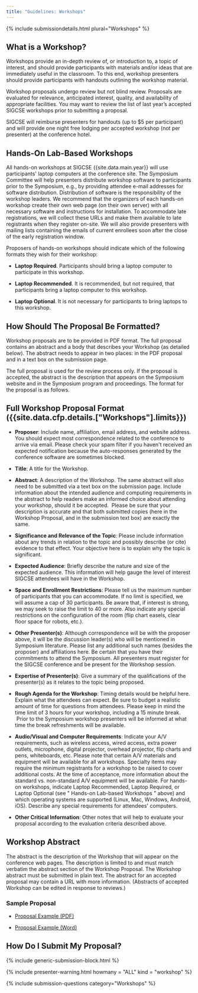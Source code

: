 ```yaml
---
title: "Guidelines: Workshops"
---
```


{% include submissiondetails.html plural="Workshops" %}

## What is a Workshop?

Workshops provide an in-depth review of, or introduction to, a topic of
interest, and should provide participants with materials and/or ideas
that are immediately useful in the classroom. To this end, workshop
presenters should provide participants with handouts outlining the
workshop material.

Workshop proposals undergo review but not blind review. Proposals are
evaluated for relevance, anticipated interest, quality, and availability
of appropriate facilities. You may want to review the list of last
year’s accepted SIGCSE workshops prior to submitting a proposal.

SIGCSE will reimburse presenters for handouts (up to \$5 per
participant) and will provide one night free lodging per accepted
workshop (not per presenter) at the conference hotel.

## Hands-On Lab-Based Workshops

All hands-on workshops at SIGCSE {{site.data.main.year}} will use
participants' laptop computers at the conference site. The Symposium
Committee will help presenters distribute workshop software to
participants prior to the Symposium, e.g., by providing attendee e-mail
addresses for software distribution. Distribution of software is the
responsibility of the workshop leaders. We recommend that the organizers
of each hands-on workshop create their own web page (on their own
server) with all necessary software and instructions for installation.
To accommodate late registrations, we will collect these URLs and make
them available to late registrants when they register on-site. We will
also provide presenters with mailing lists containing the emails of
current enrollees soon after the close of the early registration window.

Proposers of hands-on workshops should indicate which of the following
formats they wish for their workshop:

-   **Laptop Required**. Participants should bring a laptop computer to
    participate in this workshop.

-   **Laptop Recommended**. It is recommended, but not required, that
    participants bring a laptop computer to this workshop.

-   **Laptop Optional**. It is not necessary for participants to bring
    laptops to this workshop.

## How Should The Proposal Be Formatted?

Workshop proposals are to be provided in PDF format. The full proposal
contains an abstract and a body that describes your Workshop (as
detailed below). The abstract needs to appear in two places: in the PDF
proposal and in a text box on the submission page.

The full proposal is used for the review process only. If the proposal
is accepted, the abstract is the description that appears on the
Symposium website and in the Symposium program and proceedings. The
format for the proposal is as follows.

## Full Workshop Proposal Format ({{site.data.cfp.details.["Workshops"].limits}})

-   **Proposer**: Include name, affiliation,
    email address, and website address. You should expect most
    correspondence related to the conference to arrive via email. Please
    check your spam filter if you haven't received an expected
    notification because the auto-responses generated by the conference
    software are sometimes blocked.

-   **Title**: A title for the Workshop.

-   **Abstract**: A description of the Workshop. The same abstract will also
    need to be submitted via a text box on the submission page. Include
    information about the intended audience and computing
    requirements in the abstract to help readers make an informed choice
    about attending your workshop, should it be accepted.  Please be
    sure that your description is accurate and that both submitted
    copies (here in the Workshop Proposal, and in the submission text
    box) are exactly the same.

-   **Significance and Relevance of the Topic**: Please include information
    about any trends in relation to the topic and possibly describe (or
    cite) evidence to that effect. Your objective here is to explain why
    the topic is significant.

-   **Expected Audience**: Briefly describe the nature and size of the
    expected audience. This information will help gauge the level of
    interest SIGCSE attendees will have in the Workshop.

-   **Space and Enrollment Restrictions**: Please tell us the maximum number
    of participants that you can accommodate. If no limit is specified,
    we will assume a cap of 30 participants. Be aware that, if interest
    is strong, we may seek to raise the limit to 40 or more. Also
    indicate any special restrictions on the configuration of the room
    (flip chart easels, clear floor space for robots, etc.).

-   **Other Presenter(s)**: Although correspondence will be with the
    proposer above, it will be the discussion leader(s) who will be
    mentioned in Symposium literature. Please list any additional such
    names (besides the proposer) and affiliations here. Be certain that
    you have their commitments to attend the Symposium. All presenters
    must register for the SIGCSE conference and be present for the
    Workshop session.

-   **Expertise of Presenter(s)**: Give a summary of the qualifications of
    the presenter(s) as it relates to the topic being proposed.

-   **Rough Agenda for the Workshop**: Timing details would be helpful here.
    Explain what the attendees can expect. Be sure to budget a realistic
    amount of time for questions from attendees. Please keep in mind the
    time limit of 3 hours for your workshop, including a 15 minute
    break.  Prior to the Symposium workshop presenters will be informed
    at what time the break refreshments will be available.

-   **Audio/Visual and Computer Requirements**: Indicate your A/V
    requirements, such as wireless access, wired access, extra power
    outlets, microphone, digital projector, overhead projector, flip
    charts and pens, whiteboards, etc. Please note that certain A/V
    materials and equipment will be available for all workshops.
    Specialty items may require the minimum registrants for a workshop
    to be raised to cover additional costs. At the time of acceptance,
    more information about the standard vs. non-standard A/V equipment
    will be available. For hands-on workshops, indicate Laptop
    Recommended, Laptop Required, or Laptop Optional (see " Hands-on
    Lab-based Workshops " above) and which operating systems are
    supported (Linux, Mac, Windows, Android, iOS). Describe any special
    requirements for attendees' computers.

-   **Other Critical Information**: Other notes that will help to evaluate
    your proposal according to the evaluation criteria described above.

## Workshop Abstract

The abstract is the description of the Workshop that will appear on the
conference web pages. The description is limited to and must match
verbatim the abstract section of the Workshop Proposal. The Workshop
abstract must be submitted in plain text. The abstract for an accepted
proposal may contain a URL with more information. (Abstracts of accepted
Workshop can be edited in response to reviews.)

### Sample Proposal

-  [Proposal Example (PDF)]({{site.base}}/docs/sigcse-sample-workshop.pdf)

-  [Proposal Example (Word)]({{site.base}}/docs/sigcse-sample-workshop.docx)


## How Do I Submit My Proposal?

{% include generic-submission-block.html %}

{% include presenter-warning.html howmany = "ALL" kind = "workshop" %}

{% include submission-questions category="Workshops" %}
